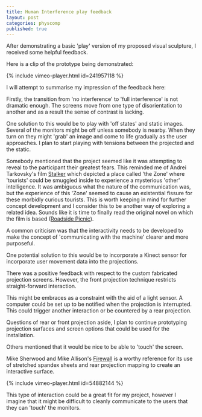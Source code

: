 ```yaml
---
title: Human Interference play feedback
layout: post
categories: physcomp
published: true
---
```


After demonstrating a basic 'play' version of my proposed visual sculpture, I received some helpful feedback.

Here is a clip of the prototype being demonstrated:

{% include vimeo-player.html id=241957118 %}

I will attempt to summarise my impression of the feedback here:

Firstly, the transition from 'no interference' to 'full interference' is not dramatic enough. The screens move from one type of disorientation to another and as a result the sense of contrast is lacking.

One solution to this would be to play with 'off states' and static images. Several of the monitors might be off unless somebody is nearby. When they turn on they might 'grab' an image and come to life gradually as the user approaches. I plan to start playing with tensions between the projected and the static.

Somebody mentioned that the project seemed like it was attempting to reveal to the participant their greatest fears. This reminded me of Andrei Tarkovsky's film [Stalker](https://en.wikipedia.org/wiki/Stalker_(1979_film)) which depicted a place called 'the Zone' where 'tourists' could be smuggled inside to experience a mysterious 'other' intelligence. It was ambiguous what the nature of the communication was, but the experience of this 'Zone' seemed to cause an existential fissure for these morbidly curious tourists. This is worth keeping in mind for further concept development and I consider this to be another way of exploring a related idea. Sounds like it is time to finally read the original novel on which the film is based  ([Roadside Picnic](https://en.wikipedia.org/wiki/Roadside_Picnic)).

A common criticism was that the interactivity needs to be developed to make the concept of 'communicating with the machine' clearer and more purposeful.

One potential solution to this would be to incorporate a Kinect sensor for incorporate user movement data into the projections.

There was a positive feedback with respect to the custom fabricated projection screens. However, the front projection technique restricts straight-forward interaction.

This might be embraces as a constraint with the aid of a light sensor. A computer could be set up to be notified when the projection is interrupted. This could trigger another interaction or be countered by a rear projection.

Questions of rear or front projection aside, I plan to continue prototyping projection surfaces and screen options that could be used for the installation.

Others mentioned that it would be nice to be able to 'touch' the screen.

Mike Sherwood and Mike Allison's [Firewall](http://aaron-sherwood.com/works/firewall/)  is a worthy reference for its use of stretched spandex sheets and rear projection mapping to create an interactive surface.

{% include vimeo-player.html id=54882144 %}

This type of interaction could be a great fit for my project, however I imagine that it might be difficult to cleanly communicate to the users that they can 'touch' the monitors.
